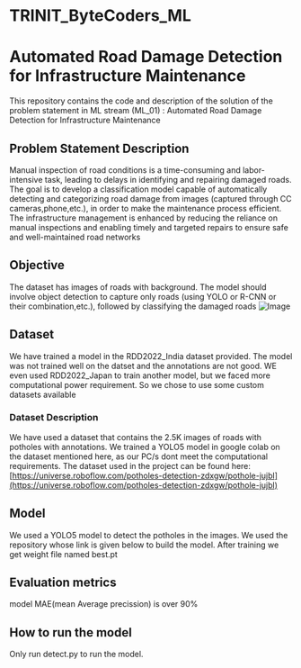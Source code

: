# TRINIT_ByteCoders_ML
# Automated Road Damage Detection for Infrastructure Maintenance
This repository contains the code and description of the solution of the problem statement in ML stream (ML_01) : Automated Road Damage Detection for Infrastructure Maintenance
## Problem Statement Description
Manual inspection of road conditions is a time-consuming and labor-intensive
task, leading to delays in identifying and repairing damaged roads. The goal is to
develop a classification model capable of automatically detecting and
categorizing road damage from images (captured through CC
cameras,phone,etc.), in order to make the maintenance process efficient. The
infrastructure management is enhanced by reducing the reliance on manual
inspections and enabling timely and targeted repairs to ensure safe and
well-maintained road networks
## Objective
The dataset has images of roads with background. The model should
involve object detection to capture only roads (using YOLO or R-CNN or
their combination,etc.), followed by classifying the damaged roads
![Image](/TriNIT_ByteCoders_ML/example.png)
## Dataset
We have trained a model in the RDD2022_India dataset provided. The model was not trained well on the datset and the annotations are not good. WE even used RDD2022_Japan to train another model, but we faced more computational power requirement. So we chose to use some custom datasets available
### Dataset Description
We have used a dataset that contains the 2.5K images of roads with potholes with annotations. We trained a YOLO5 model in google colab on the dataset mentioned here, as our PC/s dont meet the computational requirements. The dataset used in the project can be found here: [https://universe.roboflow.com/potholes-detection-zdxgw/pothole-jujbl](https://universe.roboflow.com/potholes-detection-zdxgw/pothole-jujbl)
## Model
We used a YOLO5 model to detect the potholes in the images. We used the repository whose link is given below to build the model. After training we get weight file named best.pt 
## Evaluation metrics
model MAE(mean Average precission) is over 90%
## How to run the model
Only run detect.py to run the model.


